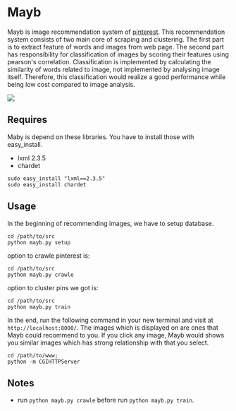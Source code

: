 Mayb
====

Mayb is image recommendation system of [pinterest](http://pinterest.com/). This recommendation system consists of two main core of
scraping and clustering. The first part is to extract feature of words and images from web page. The second part
has responsibility for classification of images by scoring their features using pearson's correlation. 
Classification is implemented by calculating the similarity of words related to image, not implemented by analysing 
image itself. Therefore, this classification would realize a good performance while being low cost compared to image analysis.
  
<img src="https://raw.github.com/after12am/Mayb/master/doc/Mayb.png"/>

## Requires

Maby is depend on these libraries. You have to install those with easy_install.

* lxml 2.3.5
* chardet

```
sudo easy_install "lxml==2.3.5"
sudo easy_install chardet
```

## Usage

In the beginning of recommending images, we have to setup database.

```
cd /path/to/src
python mayb.py setup
```

option to crawle pinterest is:

```
cd /path/to/src
python mayb.py crawle
```

option to cluster pins we got is:

```
cd /path/to/src
python mayb.py train
```

In the end, run the following command in your new terminal and visit at `http://localhost:8000/`. 
The images which is displayed on are ones that Mayb could recommend to you. If you click any image, 
Mayb would shows you similar images which has strong relationship with that you select.

```
cd /path/to/www;
python -m CGIHTTPServer
```

## Notes

* run `python mayb.py crawle` before run `python mayb.py train`.
